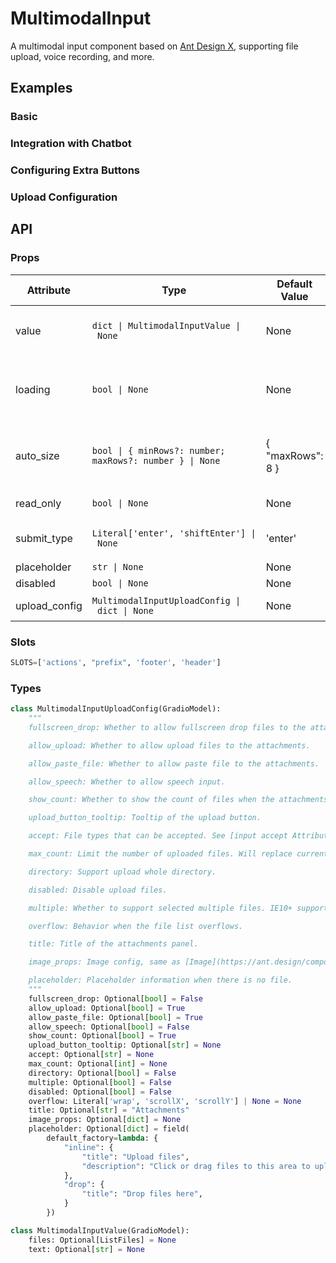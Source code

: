 # MultimodalInput

A multimodal input component based on [Ant Design X](https://x.ant.design), supporting file upload, voice recording, and more.

## Examples

### Basic

<demo name="basic"></demo>

### Integration with Chatbot

<demo name="with_chatbot"></demo>

### Configuring Extra Buttons

<demo name="extra_button"></demo>

### Upload Configuration

<demo name="upload_config"></demo>

## API

### Props

| Attribute     | Type                                                     | Default Value    | Description                                                                                        |
| ------------- | -------------------------------------------------------- | ---------------- | -------------------------------------------------------------------------------------------------- |
| value         | `dict \| MultimodalInputValue \| None`                   | None             | Default value to display, formatted as `{ "text":"", "files":[] }`.                                |
| loading       | `bool \| None`                                           | None             | Whether the input is in a loading state, in which case the `cancel` event can be triggered.        |
| auto_size     | `bool \| { minRows?: number; maxRows?: number } \| None` | { "maxRows": 8 } | Height auto size feature, can be set to True \| False or an object { "minRows": 2, "maxRows": 6 }. |
| read_only     | `bool \| None`                                           | None             | Whether the input is read-only.                                                                    |
| submit_type   | `Literal['enter', 'shiftEnter'] \| None`                 | 'enter'          | How the input box triggers the `submit` event.                                                     |
| placeholder   | `str \| None`                                            | None             | Input placeholder text.                                                                            |
| disabled      | `bool \| None`                                           | None             | Whether to disable.                                                                                |
| upload_config | `MultimodalInputUploadConfig \| dict \| None`            | None             | File upload configuration.                                                                         |

### Slots

```python
SLOTS=['actions', "prefix", 'footer', 'header']
```

### Types

```python
class MultimodalInputUploadConfig(GradioModel):
    """
    fullscreen_drop: Whether to allow fullscreen drop files to the attachments.

    allow_upload: Whether to allow upload files to the attachments.

    allow_paste_file: Whether to allow paste file to the attachments.

    allow_speech: Whether to allow speech input.

    show_count: Whether to show the count of files when the attachments panel is close.

    upload_button_tooltip: Tooltip of the upload button.

    accept: File types that can be accepted. See [input accept Attribute](https://developer.mozilla.org/en-US/docs/Web/HTML/Element/input/file#accept).

    max_count: Limit the number of uploaded files. Will replace current one when maxCount is 1.

    directory: Support upload whole directory.

    disabled: Disable upload files.

    multiple: Whether to support selected multiple files. IE10+ supported. You can select multiple files with CTRL holding down while multiple is set to be True.

    overflow: Behavior when the file list overflows.

    title: Title of the attachments panel.

    image_props: Image config, same as [Image](https://ant.design/components/image)

    placeholder: Placeholder information when there is no file.
    """
    fullscreen_drop: Optional[bool] = False
    allow_upload: Optional[bool] = True
    allow_paste_file: Optional[bool] = True
    allow_speech: Optional[bool] = False
    show_count: Optional[bool] = True
    upload_button_tooltip: Optional[str] = None
    accept: Optional[str] = None
    max_count: Optional[int] = None
    directory: Optional[bool] = False
    multiple: Optional[bool] = False
    disabled: Optional[bool] = False
    overflow: Literal['wrap', 'scrollX', 'scrollY'] | None = None
    title: Optional[str] = "Attachments"
    image_props: Optional[dict] = None
    placeholder: Optional[dict] = field(
        default_factory=lambda: {
            "inline": {
                "title": "Upload files",
                "description": "Click or drag files to this area to upload"
            },
            "drop": {
                "title": "Drop files here",
            }
        })

class MultimodalInputValue(GradioModel):
    files: Optional[ListFiles] = None
    text: Optional[str] = None
```
